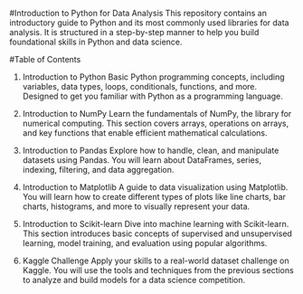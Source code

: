 #Introduction to Python for Data Analysis
This repository contains an introductory guide to Python and its most commonly used libraries for data analysis. It is structured in a step-by-step manner to help you build foundational skills in Python and data science.

#Table of Contents

1. Introduction to Python
Basic Python programming concepts, including variables, data types, loops, conditionals, functions, and more. Designed to get you familiar with Python as a programming language.

2. Introduction to NumPy
Learn the fundamentals of NumPy, the library for numerical computing. This section covers arrays, operations on arrays, and key functions that enable efficient mathematical calculations.

3. Introduction to Pandas
Explore how to handle, clean, and manipulate datasets using Pandas. You will learn about DataFrames, series, indexing, filtering, and data aggregation.

4. Introduction to Matplotlib
A guide to data visualization using Matplotlib. You will learn how to create different types of plots like line charts, bar charts, histograms, and more to visually represent your data.

5. Introduction to Scikit-learn
Dive into machine learning with Scikit-learn. This section introduces basic concepts of supervised and unsupervised learning, model training, and evaluation using popular algorithms.

6. Kaggle Challenge
Apply your skills to a real-world dataset challenge on Kaggle. You will use the tools and techniques from the previous sections to analyze and build models for a data science competition.


